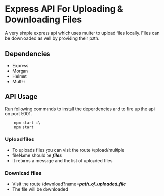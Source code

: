 # Express API For Uploading & Downloading Files

A very simple express api which uses multer to upload files locally. Files can be downloaded as well by providing their path.

## Dependencies

- Express
- Morgan
- Helmet
- Multer

## API Usage

Run following commands to install the dependencies and to fire up the api on port 5001.

```
    npm start i\
    npm start
```

### Upload files

- To uploads files you can visit the route /upload/multiple
- fileName should be **_files_**
- It returns a message and the list of uploaded files

### Download files

- Visit the route /download?name=**_path_of_uploaded_file_**
- The file will be downloaded
